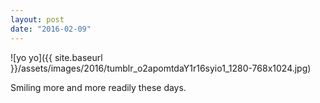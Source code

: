 ```yaml
---
layout: post
date: "2016-02-09"
---
```


![yo yo]({{ site.baseurl }}/assets/images/2016/tumblr_o2apomtdaY1r16syio1_1280-768x1024.jpg)

Smiling more and more readily these days.
